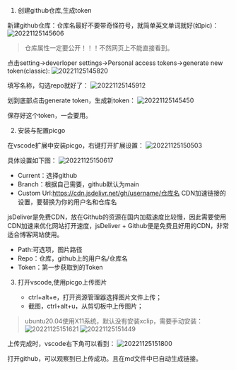 1. 创建github仓库,生成token

新建github仓库：仓库名最好不要带奇怪符号，就简单英文单词就好(如pic)：
![20221125145606](https://cdn.jsdelivr.net/gh/sfdsv/pic/img/20221125145606.png)

>仓库属性一定要公开！！！不然网页上不能直接看到。

点击setting->deverloper settings->Personal access tokens->generate new token(classic):
![20221125145820](https://cdn.jsdelivr.net/gh/sfdsv/pic/img/20221125145820.png)

填写名称，勾选repo就好了：
![20221125145912](https://cdn.jsdelivr.net/gh/sfdsv/pic/img/20221125145912.png)

划到底部点击generate token，生成新token：
![20221125145450](https://cdn.jsdelivr.net/gh/sfdsv/pic/img/20221125145450.png)

保存好这个token，一会要用。

2. 安装与配置picgo

在vscode扩展中安装picgo，右键打开扩展设置：
![20221125150503](https://cdn.jsdelivr.net/gh/sfdsv/pic/img/20221125150503.png)

具体设置如下图：
![20221125150617](https://cdn.jsdelivr.net/gh/sfdsv/pic/img/20221125150617.png)
* Current：选择github
* Branch：根据自己需要，github默认为main
* Custom Url:https://cdn.jsdelivr.net/gh/username/仓库名
CDN加速链接的设置，要替换为你的用户名和仓库名

jsDeliver是免费CDN，放在Github的资源在国内加载速度比较慢，因此需要使用CDN加速来优化网站打开速度，jsDeliver + Github便是免费且好用的CDN，非常适合博客网站使用。
* Path:可选项，图片路径
* Repo：仓库，github上的用户名/仓库名
* Token：第一步获取到的Token

3. 打开vscode,使用picgo上传图片

    * ctrl+alt+e，打开资源管理器选择图片文件上传；
    * 截图，ctrl+alt+u，从剪切板中上传图片；

> ubuntu20.04使用X11系统，默认没有安装xclip，需要手动安装：
>![20221125151621](https://cdn.jsdelivr.net/gh/sfdsv/pic/img/20221125151621.png)
>![20221125151449](https://cdn.jsdelivr.net/gh/sfdsv/pic/img/20221125151449.png)

上传完成时，vscode右下角可以看到：
![20221125151800](https://cdn.jsdelivr.net/gh/sfdsv/pic/img/20221125151800.png)

打开github，可以观察到已上传成功。且在md文件中已自动生成链接。
